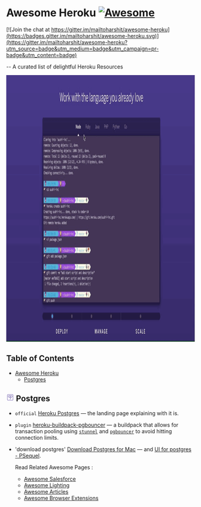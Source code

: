 
# Awesome Heroku  [![Awesome](https://cdn.rawgit.com/sindresorhus/awesome/d7305f38d29fed78fa85652e3a63e154dd8e8829/media/badge.svg)](https://github.com/sindresorhus/awesome)

[![Join the chat at https://gitter.im/mailtoharshit/awesome-heroku](https://badges.gitter.im/mailtoharshit/awesome-heroku.svg)](https://gitter.im/mailtoharshit/awesome-heroku?utm_source=badge&utm_medium=badge&utm_campaign=pr-badge&utm_content=badge)

-- A curated list of delightful Heroku Resources 

<img width="1030" height="710" src="/images/herokuanimation.gif" />


## Table of Contents  
* [Awesome Heroku](#awesome-heroku--)
  * [Postgres](#learning-salesforce-platform)



## <img width="21" height="21" src="images/postgres.png" /> Postgres

- `official` [Heroku Postgres](https://www.heroku.com/postgres) — the landing page explaining with it is.
- `plugin` [heroku-buildpack-pgbouncer](https://github.com/heroku/heroku-buildpack-pgbouncer) — a buildpack that allows for transaction pooling using [`stunnel`](https://www.stunnel.org/index.html) and [`pgbouncer`](https://wiki.postgresql.org/wiki/PgBouncer) to avoid hitting connection limits.
- 'download postgres' [Download Postgres for Mac](https://www.postgresql.org/download/macosx/) — and [UI for postgres - PSequel]( http://www.psequel.com/).


  Read Related Awesome Pages : 
  
   * [Awesome Salesforce](https://github.com/mailtoharshit/awesome-salesforce)
   * [Awesome Lighting](https://github.com/mailtoharshit/awesome-lighting)
   * [Awesome Articles](https://github.com/mailtoharshit/awesome-salesforce-articles)
   * [Awesome Browser Extensions](https://github.com/mailtoharshit/awesome-browser-extensions-for-salesforce/blob/master/README.md)
  

